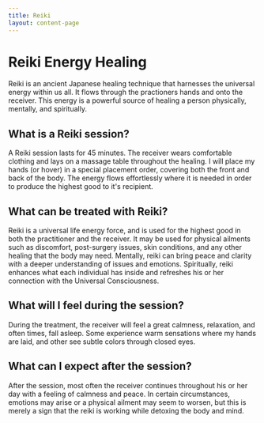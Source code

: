 ```yaml
---
title: Reiki
layout: content-page
---
```


# Reiki Energy Healing

Reiki is an ancient Japanese healing technique that harnesses the universal energy within us all. It flows through the practioners hands and onto the receiver. This energy is a powerful source of healing a person physically, mentally, and spiritually.

## What is a Reiki session?

A Reiki session lasts for 45 minutes. The receiver wears comfortable clothing and lays on a massage table throughout the healing. I will place my hands (or hover) in a special placement order, covering both the front and back of the body. The energy flows effortlessly where it is needed in order to produce the highest good to it's recipient.

## What can be treated with Reiki?

Reiki is a universal life energy force, and is used for the highest good in both the practitioner and the receiver. It may be used for physical ailments such as discomfort, post-surgery issues, skin conditions, and any other healing that the body may need. Mentally, reiki can bring peace and clarity with a deeper understanding of issues and emotions. Spiritually, reiki enhances what each individual has inside and refreshes his or her connection with the Universal Consciousness.

## What will I feel during the session?

During the treatment, the receiver will feel a great calmness, relaxation, and often times, fall asleep. Some experience warm sensations where my hands are laid, and other see subtle colors through closed eyes.

## What can I expect after the session?

After the session, most often the receiver continues throughout his or her day with a feeling of calmness and peace. In certain circumstances, emotions may arise or a physical ailment may seem to worsen, but this is merely a sign that the reiki is working while detoxing the body and mind.
